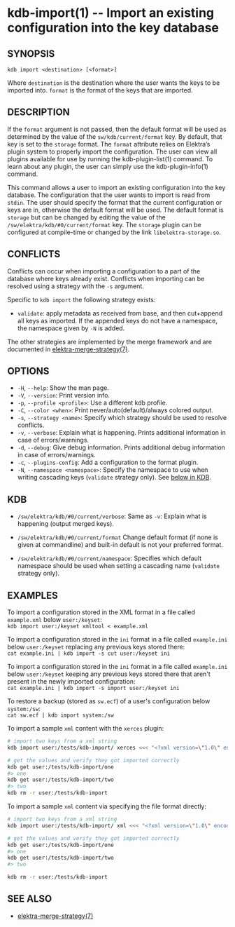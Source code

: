 # kdb-import(1) -- Import an existing configuration into the key database

## SYNOPSIS

`kdb import <destination> [<format>]`

Where `destination` is the destination where the user wants the keys to be imported into.
`format` is the format of the keys that are imported.

## DESCRIPTION

If the `format` argument is not passed, then the default format will be used as determined by the value of the `sw/kdb/current/format` key. By default, that key is set to the `storage` format.
The `format` attribute relies on Elektra’s plugin system to properly import the configuration. The user can view all plugins available for use by running the kdb-plugin-list(1) command. To learn about any plugin, the user can simply use the kdb-plugin-info(1) command.

This command allows a user to import an existing configuration into the key database.
The configuration that the user wants to import is read from `stdin`.
The user should specify the format that the current configuration or keys are in, otherwise the default format will be used.
The default format is `storage` but can be changed by editing the value of the `/sw/elektra/kdb/#0/current/format` key.
The `storage` plugin can be configured at compile-time or changed by the link `libelektra-storage.so`.

## CONFLICTS

Conflicts can occur when importing a configuration to a part of the database where keys already exist.
Conflicts when importing can be resolved using a strategy with the `-s` argument.

Specific to `kdb import` the following strategy exists:

- `validate`:
  apply metadata as received from base, and then cut+append all keys as imported.
  If the appended keys do not have a namespace, the namespace given by `-N`
  is added.

The other strategies are implemented by the merge framework and are documented in
[elektra-merge-strategy(7)](elektra-merge-strategy.md).

## OPTIONS

- `-H`, `--help`:
  Show the man page.
- `-V`, `--version`:
  Print version info.
- `-p`, `--profile <profile>`:
  Use a different kdb profile.
- `-C`, `--color <when>`:
  Print never/auto(default)/always colored output.
- `-s`, `--strategy <name>`:
  Specify which strategy should be used to resolve conflicts.
- `-v`, `--verbose`:
  Explain what is happening. Prints additional information in case of errors/warnings.
- `-d`, `--debug`:
  Give debug information. Prints additional debug information in case of errors/warnings.
- `-c`, `--plugins-config`:
  Add a configuration to the format plugin.
- `-N`, `--namespace <namespace>`:
  Specify the namespace to use when writing cascading keys (`validate` strategy only).
  See [below in KDB](#KDB).

## KDB

- `/sw/elektra/kdb/#0/current/verbose`:
  Same as `-v`: Explain what is happening (output merged keys).

- `/sw/elektra/kdb/#0/current/format`
  Change default format (if none is given at commandline) and built-in default is not your preferred format.

- `/sw/elektra/kdb/#0/current/namespace`:
  Specifies which default namespace should be used when setting a cascading name (`validate` strategy only).

## EXAMPLES

To import a configuration stored in the XML format in a file called `example.xml` below `user:/keyset`:<br>
`kdb import user:/keyset xmltool < example.xml`

To import a configuration stored in the `ini` format in a file called `example.ini` below `user:/keyset` replacing any previous keys stored there:<br>
`cat example.ini | kdb import -s cut user:/keyset ini`

To import a configuration stored in the `ini` format in a file called `example.ini` below `user:/keyset` keeping any previous keys stored there that aren't present in the newly imported configuration:<br>
`cat example.ini | kdb import -s import user:/keyset ini`

To restore a backup (stored as `sw.ecf`) of a user's configuration below `system:/sw`:<br>
`cat sw.ecf | kdb import system:/sw`

To import a sample `xml` content with the `xerces` plugin:

```sh
# import two keys from a xml string
kdb import user:/tests/kdb-import/ xerces <<< "<?xml version=\"1.0\" encoding=\"UTF-8\" standalone=\"no\" ?><kdb-import><one>one</one><two>two</two></kdb-import>"

# get the values and verify they got imported correctly
kdb get user:/tests/kdb-import/one
#> one
kdb get user:/tests/kdb-import/two
#> two
kdb rm -r user:/tests/kdb-import
```

To import a sample `xml` content via specifying the file format directly:

```sh
# import two keys from a xml string
kdb import user:/tests/kdb-import/ xml <<< "<?xml version=\"1.0\" encoding=\"UTF-8\" standalone=\"no\" ?><kdb-import><one>one</one><two>two</two></kdb-import>"

# get the values and verify they got imported correctly
kdb get user:/tests/kdb-import/one
#> one
kdb get user:/tests/kdb-import/two
#> two

kdb rm -r user:/tests/kdb-import
```

## SEE ALSO

- [elektra-merge-strategy(7)](elektra-merge-strategy.md)

